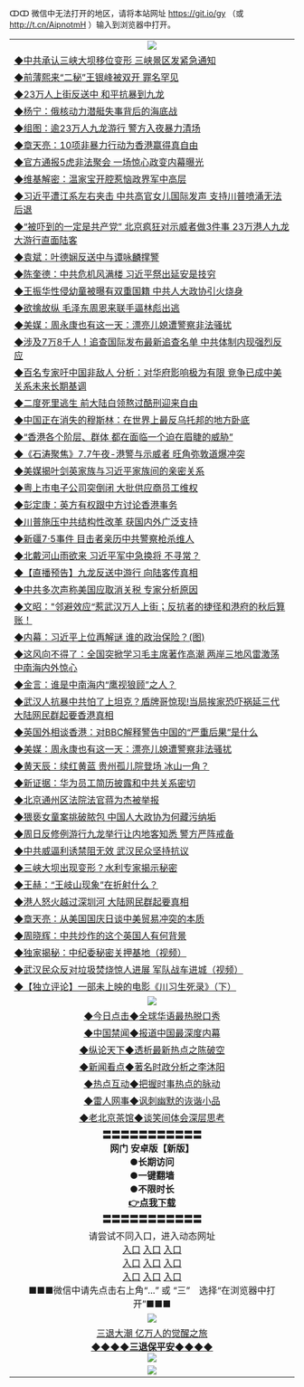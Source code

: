 ↀↀ 微信中无法打开的地区，请将本站网址 https://git.io/gy （或 http://t.cn/AipnotmH ）输入到浏览器中打开。 

<table>
  <tr>
    <td align=center><img src="https://github.com/gyhhx/image-upload/blob/master/ogate-c.JPG" /></td>
  </tr>
  <tr>
<td align=left>
<a href="https://xvery.li/oo.aspx?name=http://www.epochtimes.com/gb/19/7/7/n11369986.htm&key=lvvdiyawanfwimxk&from=gy">◆中共承认三峡大坝移位变形 三峡景区发紧急通知</a><br/></td>
  </tr>
  <tr>
<td align=left>
<a href="https://xvery.li/oo.aspx?name=c1049486&key=lvvdiyawanfwimxk&from=gy">◆前薄熙来“二秘”王银峰被双开 罪名罕见</a><br/></td>
 </tr>
  <tr>
<td align=left>
<a href="https://xvery.li/oo.aspx?name=http://www.epochtimes.com/gb/19/7/7/n11370317.htm&key=lvvdiyawanfwimxk&from=gy">◆23万人上街反送中 和平抗暴到九龙</a><br/></td>
 </tr>
   <tr>
<td align=left>
<a href="https://xvery.li/oo.aspx?name=c1049380&key=lvvdiyawanfwimxk&from=gy">◆杨宁：俄核动力潜艇失事背后的海底战</a><br/></td>
   </tr> 
  <tr>
<td align=left>
<a href="https://xvery.li/oo.aspx?name=c1049530&key=lvvdiyawanfwimxk&from=gy">◆组图：逾23万人九龙游行 警方入夜暴力清场</a><br/></td>
  </tr> 
 <tr>
<td align=left>
<a href="https://xvery.li/oo.aspx?name=c1049537&key=lvvdiyawanfwimxk&from=gy">◆章天亮：10项非暴力行动为香港赢得真自由</a><br/>
</td>
   </tr>
 <tr>
<td align=left>
<a href="https://xvery.li/oo.aspx?name=https://www.ntdtv.com/gb/2019/07/07/a102617187.html&key=lvvdiyawanfwimxk&from=gy">◆官方通报5虎非法聚会 一场惊心政变内幕曝光</a><br/></td>
  </tr>
  <tr>
<td align=left>
<a href="https://xvery.li/oo.aspx?name=c1049505&key=lvvdiyawanfwimxk&from=gy">◆维基解密：温家宝开腔惹恼政界军中高层</a><br/></td>
 </tr>
   <tr>
<td align=left>
<a href="https://xvery.li/oo.aspx?name=c1049496&key=lvvdiyawanfwimxk&from=gy">◆习近平遭江系左右夹击 中共高官女儿国际发声 支持川普喷涌无法后退</a><br/>
</td>
   </tr>
 <tr>
<td align=left>
<a href="https://xvery.li/oo.aspx?name=c1049510&key=lvvdiyawanfwimxk&from=gy">◆“被吓到的一定是共产党” 北京疯狂对示威者做3件事 23万港人九龙大游行直面陆客</a><br/></td>
  </tr>
  <tr>
<td align=left>
<a href="https://xvery.li/oo.aspx?name=c1049548&key=lvvdiyawanfwimxk&from=gy">◆袁斌：叶德娴反送中与谭咏麟撑警</a><br/></td>
 </tr>
  <tr>
<td align=left>
<a href="https://xvery.li/oo.aspx?name=c1049506&key=lvvdiyawanfwimxk&from=gy">◆陈奎德：中共危机风满楼 习近平祭出延安是技穷</a><br/></td>
 </tr>
   <tr>
<td align=left>
<a href="https://xvery.li/oo.aspx?name=c1049481&key=lvvdiyawanfwimxk&from=gy">◆王振华性侵幼童被曝有双重国籍 中共人大政协引火烧身</a><br/></td>
   </tr> 
  <tr>
<td align=left>
<a href="https://xvery.li/oo.aspx?name=c1049213&key=lvvdiyawanfwimxk&from=gy">◆欲擒故纵 毛泽东周恩来联手逼林彪出逃</a><br/></td>
  </tr> 
 <tr>
<td align=left>
<a href="https://xvery.li/oo.aspx?name=c1049449&key=lvvdiyawanfwimxk&from=gy">◆美媒：周永康也有这一天：漂亮儿媳遭警察非法骚扰</a><br/>
</td>
   </tr>
 <tr>
<td align=left>
<a href="https://xvery.li/oo.aspx?name=c1049430&key=lvvdiyawanfwimxk&from=gy">◆涉及7万8千人！追查国际发布最新追查名单 中共体制内现强烈反应</a><br/>
</td>
   </tr>
 <tr>
<td align=left>
<a href="https://xvery.li/oo.aspx?name=c1049542&key=lvvdiyawanfwimxk&from=gy">◆百名专家吁中国非敌人 分析：对华府影响极为有限 竞争已成中美关系未来长期基调</a><br/></td>
  </tr>
  <tr>
<td align=left>
<a href="https://xvery.li/oo.aspx?name=c1049508&key=lvvdiyawanfwimxk&from=gy">◆二度死里逃生 前大陆白领熬过酷刑迎来自由</a><br/></td>
 </tr>
   <tr>
<td align=left>
<a href="https://xvery.li/oo.aspx?name=c1049539&key=lvvdiyawanfwimxk&from=gy">◆中国正在消失的穆斯林：在世界上最反乌托邦的地方卧底</a><br/>
</td>
   </tr>
 <tr>
<td align=left>
<a href="https://xvery.li/oo.aspx?name=c1049573&key=lvvdiyawanfwimxk&from=gy">◆“香港各个阶层、群体 都在面临一个迫在眉睫的威胁”</a><br/>
</td>
</tr> 
<tr>
<td align=left>
<a href="https://xvery.li/oo.aspx?name=c816850_182_1&key=lvvdiyawanfwimxk&from=gy">◆《石涛聚焦》7.7午夜-港警与示威者 旺角弥敦道爆冲突</a><br/>
</td>       
</tr> 
  <tr>
<td align=left>
<a href="https://xvery.li/oo.aspx?name=http://www.epochtimes.com/gb/19/7/6/n11368860.htm&key=lvvdiyawanfwimxk&from=gy">◆美媒揭叶剑英家族与习近平家族间的亲密关系</a><br/></td>
  </tr>
  <tr>
<td align=left>
<a href="https://xvery.li/oo.aspx?name=c1049197&key=lvvdiyawanfwimxk&from=gy">◆粤上市电子公司突倒闭 大批供应商员工维权</a><br/></td>
 </tr>
  <tr>
<td align=left>
<a href="https://xvery.li/oo.aspx?name=c1049284&key=lvvdiyawanfwimxk&from=gy">◆彭定康：英方有权跟中方讨论香港事务</a><br/></td>
 </tr>
   <tr>
<td align=left>
<a href="https://xvery.li/oo.aspx?name=http://www.epochtimes.com/gb/19/7/6/n11368835.htm&key=lvvdiyawanfwimxk&from=gy">◆川普施压中共结构性改革 获国内外广泛支持</a><br/></td>
   </tr> 
  <tr>
<td align=left>
<a href="https://xvery.li/oo.aspx?name=c1049258&key=lvvdiyawanfwimxk&from=gy">◆新疆7‧5事件 目击者亲历中共警察枪杀维人</a><br/></td>
  </tr> 
 <tr>
<td align=left>
<a href="https://xvery.li/oo.aspx?name=c1049057&key=lvvdiyawanfwimxk&from=gy">◆北戴河山雨欲来 习近平军中急换将 不寻常？</a><br/>
</td>
   </tr>
 <tr>
<td align=left>
<a href="https://xvery.li/oo.aspx?name=c1049276&key=lvvdiyawanfwimxk&from=gy">◆【直播预告】九龙反送中游行 向陆客传真相</a><br/></td>
  </tr>
  <tr>
<td align=left>
<a href="https://xvery.li/oo.aspx?name=c1049198&key=lvvdiyawanfwimxk&from=gy">◆中共多次声称美国应取消关税 专家分析原因</a><br/></td>
 </tr>
   <tr>
<td align=left>
<a href="https://xvery.li/oo.aspx?name=c1049335&key=lvvdiyawanfwimxk&from=gy">◆文昭："邻避效应“惹武汉万人上街；反抗者的捷径和港府的秋后算账！</a><br/>
</td>
   </tr>
 <tr>
<td align=left>
<a href="https://xvery.li/oo.aspx?name=http://www.secretchina.com/news/gb/2019/07/07/899460.html&key=lvvdiyawanfwimxk&from=gy">◆内幕：习近平上位再解谜 谁的政治保险？(图)</a><br/></td>
  </tr>
  <tr>
<td align=left>
<a href="http://tinyurl.com/y2rp9qze">◆这风向不得了：全国突掀学习毛主席著作高潮 两岸三地风雷激荡 中南海内外惊心</a><br/></td>
 </tr>
  <tr>
<td align=left>
<a href="https://xvery.li/oo.aspx?name=c1049243&key=lvvdiyawanfwimxk&from=gy">◆金言：谁是中南海内“鹰视狼顾”之人？</a><br/></td>
 </tr>
   <tr>
<td align=left>
<a href="https://xvery.li/oo.aspx?name=c1049214&key=lvvdiyawanfwimxk&from=gy">◆武汉人抗暴中共怕了上坦克？盾牌哥惊现!当局挨家恐吓祸延三代 大陆网民群起要香港真相</a><br/></td>
   </tr> 
  <tr>
<td align=left>
<a href="https://xvery.li/oo.aspx?name=c1049213&key=lvvdiyawanfwimxk&from=gy">◆英国外相谈香港：对BBC解释警告中国的“严重后果”是什么</a><br/></td>
  </tr> 
 <tr>
<td align=left>
<a href="https://xvery.li/oo.aspx?name=c1049124&key=lvvdiyawanfwimxk&from=gy">◆美媒：周永康也有这一天：漂亮儿媳遭警察非法骚扰</a><br/>
</td>
   </tr>
 <tr>
<td align=left>
<a href="https://xvery.li/oo.aspx?name=c1049274&key=lvvdiyawanfwimxk&from=gy">◆黄天辰：续红黄蓝 贵州孤儿院登场 冰山一角？</a><br/>
</td>
   </tr>
 <tr>
<td align=left>
<a href="https://xvery.li/oo.aspx?name=c1049282&key=lvvdiyawanfwimxk&from=gy">◆新证据：华为员工简历披露和中共关系密切</a><br/></td>
  </tr>
  <tr>
<td align=left>
<a href="https://xvery.li/oo.aspx?name=c1049278&key=lvvdiyawanfwimxk&from=gy">◆北京通州区法院法官蒋为杰被举报</a><br/></td>
 </tr>
   <tr>
<td align=left>
<a href="https://xvery.li/oo.aspx?name=c1049216&key=lvvdiyawanfwimxk&from=gy">◆猥亵女童案挑破脓包 中国人大政协为何藏污纳垢</a><br/>
</td>
   </tr>
 <tr>
<td align=left>
<a href="https://xvery.li/oo.aspx?name=c1049323&key=lvvdiyawanfwimxk&from=gy">◆周日反修例游行九龙举行让内地客知悉 警方严阵戒备</a><br/>
</td>
</tr> 
<tr>
<td align=left>
<a href="https://xvery.li/oo.aspx?name=c1049332&key=lvvdiyawanfwimxk&from=gy">◆中共威逼利诱禁阻无效 武汉民众坚持抗议</a><br/>
</td>       
</tr> 
  <tr>
<td align=left>
<a href="https://xvery.li/oo.aspx?name=c1048981&key=lvvdiyawanfwimxk&from=gy">◆三峡大坝出现变形？水利专家揭示秘密</a><br/></td>
  </tr>
  <tr>
<td align=left>
<a href="https://xvery.li/oo.aspx?name=c1048968&key=lvvdiyawanfwimxk&from=gy">◆王赫：“王岐山现象”在折射什么？</a><br/></td>
 </tr>
  <tr>
<td align=left>
<a href="https://xvery.li/oo.aspx?name=c1048867&key=lvvdiyawanfwimxk&from=gy">◆港人怒火越过深圳河 大陆网民群起要真相</a><br/></td>
 </tr>
   <tr>
<td align=left>
<a href="https://xvery.li/oo.aspx?name=c1048927&key=lvvdiyawanfwimxk&from=gy">◆章天亮：从美国国庆日谈中美贸易冲突的本质</a><br/></td>
   </tr> 
  <tr>
<td align=left>
<a href="https://xvery.li/oo.aspx?name=c1048807&key=lvvdiyawanfwimxk&from=gy">◆周晓辉：中共炒作的这个英国人有何背景</a><br/></td>
  </tr> 
 <tr>
<td align=left>
<a href="https://xvery.li/oo.aspx?name=c1048976&key=lvvdiyawanfwimxk&from=gy">◆独家揭秘：中纪委秘密关押基地（视频）</a><br/>
</td>
   </tr>
 <tr>
<td align=left>
<a href="https://xvery.li/oo.aspx?name=http://www.soundofhope.org/gb/2019/07/05/n3011137.html&key=lvvdiyawanfwimxk&from=gy">◆武汉民众反对垃圾焚烧惊人进展 军队战车进城（视频）</a><br/></td>
  </tr>
  <tr>
<td align=left>
<a href="http://t.cn/AiOpwLCr">◆【独立评论】一部未上映的电影《川习生死录》（下）</a><br/></td>
 </tr>
  <tr>
    <td align=center><img src="https://github.com/gyhhx/image-upload/blob/master/title1.jpg" /></td>
  </tr>
   <tr>
   <td align=center> 
<a href="https://xvery.li/oo.aspx?name=c816850&key=lvvdiyawanfwimxk&from=gy&tag=9877">◆今日点击◆全球华语最热脱口秀</a><br/>
    </td>
  </tr>
  <tr>
  <td align=center>
<a href="https://xvery.li/oo.aspx?name=c816860&key=lvvdiyawanfwimxk&from=gy&tag=99733110">◆中国禁闻◆报道中国最深度内幕</a><br/>
   </tr>
  <tr>
     <td align=center>
<a href="https://xvery.li/oo.aspx?name=c816855&key=lvvdiyawanfwimxk&from=gy&tag=997110">◆纵论天下◆透析最新热点之陈破空</a><br/>
   </tr>
   <tr>
      <td align=center>
<a href="https://xvery.li/oo.aspx?name=c838308&key=lvvdiyawanfwimxk&from=gy&tag=9973110">◆新闻看点◆著名时政分析之李沐阳</a><br/>
   </tr>
   <tr>
     <td align=center>
<a href="https://xvery.li/oo.aspx?name=c816852&key=lvvdiyawanfwimxk&from=gy&tag=9733110">◆热点互动◆把握时事热点的脉动</a><br/>
   </tr>
   <tr>
      <td align=center>
<a href="https://xvery.li/oo.aspx?name=c816694&key=lvvdiyawanfwimxk&from=gy&tag=93310">◆雷人网事◆讽刺幽默的诙谐小品</a><br/>
   </tr>
   <tr>
    <td align=center>
<a href="https://xvery.li/oo.aspx?name=c816650&key=lvvdiyawanfwimxk&from=gy&tag=9973110">◆老北京茶馆◆谈笑间体会深层思考</a><br/>
   </tr>
  <tr>
    <td align=center>
 <b>〓〓〓〓〓〓〓〓〓〓〓<br/>网门 安卓版【新版】<br/> ●长期访问<br/> ●一键翻墙<br/>  ●不限时长<br/> 
 <a href="https://share.weiyun.com/5SF1Y29">👉<b>点我下载</a><br/>〓〓〓〓〓〓〓〓〓〓〓<br/>
    </td>
    </tr>
   <tr>
    <td align=center>请尝试不同入口，进入动态网址<br/>
      <a href="https://s3.us-east-2.amazonaws.com/ogateo/show.htm">入口</a>
      <a href="https://s3.ca-central-1.amazonaws.com/ogatec/show.htm">入口</a>
      <a href="https://s3.ap-southeast-2.amazonaws.com/ogatey/show.htm">入口</a><br/>
      <a href="https://s3.ap-northeast-2.amazonaws.com/ogates/show.htm">入口</a>
      <a href="https://s3.eu-central-1.amazonaws.com/ogatef/show.htm">入口</a>
      <a href="https://s3.ap-south-1.amazonaws.com/ogatem/show.htm">入口</a><br/>
      <a href="https://s3-us-west-1.amazonaws.com/ogaten/show.htm">入口</a>
      <a href="https://s3.eu-west-2.amazonaws.com/ogatel/show.htm">入口</a>
      <a href="https://s3.ap-northeast-1.amazonaws.com/ogatet/show.htm">入口</a><br/>
      ■■■微信中请先点击右上角“...” 或 “三”　选择“在浏览器中打开”■■■<b><br/>
    </td>
  </tr>
  <tr>
    <td align=center><img src="https://github.com/gyhhx/image-upload/blob/master/3.jpg" /> </td>
</tr>
  <tr>  
  <td align=center>
  <a href="http://ctbtfdoocixoa.global.ssl.fastly.net/oo.aspx?name=c894205&key=ofejcfaxcltk&from=gy&tag=9973110">三退大潮 亿万人的觉醒之旅</a><br/>
      <a href="http://ctbtfdoocixoa.global.ssl.fastly.net/oo.aspx?name=ogQuit.aspx&key=ofejcfaxcltk&from=gy"><b>◆◆◆◆三退保平安◆◆◆◆<br/></a>
      <img src="https://github.com/gyhhx/image-upload/blob/master/3t.jpg" /><br/>
      </td>
  </tr>
   <tr>
    <td align=center><img src="https://raw.githubusercontent.com/oGate2/Up/master/oGate_640.jpg"/></td>
  </tr>
</table>



